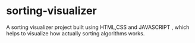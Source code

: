 # sorting-visualizer
A sorting visualizer project built using HTML,CSS and JAVASCRIPT , which helps to visualize how actually sorting algorithms works.
